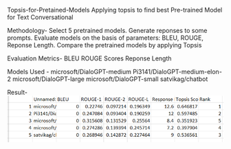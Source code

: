 Topsis-for-Pretained-Models
Applying topsis to find best Pre-trained Model for Text Conversational

Methodology-
Select 5 pretrained models.
Generate reponses to some prompts.
Evaluate models on the basis of parameters: BLEU, ROUGE, Reponse Length.
Compare the pretrained models by applying Topsis

Evaluation Metrics-
BLEU
ROUGE Scores
Reponse Length

Models Used -
microsoft/DialoGPT-medium
Pi3141/DialoGPT-medium-elon-2
microsoft/DialoGPT-large
microsoft/DialoGPT-small
satvikag/chatbot

Result-
![result](result.png)

